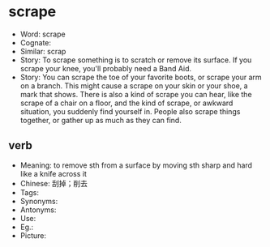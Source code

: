 # scrape

- Word: scrape
- Cognate: 
- Similar: scrap
- Story: To scrape something is to scratch or remove its surface. If you scrape your knee, you'll probably need a Band Aid.
- Story: You can scrape the toe of your favorite boots, or scrape your arm on a branch. This might cause a scrape on your skin or your shoe, a mark that shows. There is also a kind of scrape you can hear, like the scrape of a chair on a floor, and the kind of scrape, or awkward situation, you suddenly find yourself in. People also scrape things together, or gather up as much as they can find.

## verb

- Meaning: to remove sth from a surface by moving sth sharp and hard like a knife across it
- Chinese: 刮掉；削去
- Tags: 
- Synonyms: 
- Antonyms: 
- Use: 
- Eg.: 
- Picture: 

